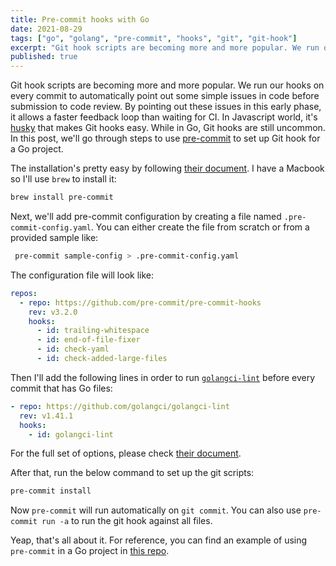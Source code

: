 ```yaml
---
title: Pre-commit hooks with Go
date: 2021-08-29
tags: ["go", "golang", "pre-commit", "hooks", "git", "git-hook"]
excerpt: "Git hook scripts are becoming more and more popular. We run our hooks on every commit to automatically point out some simple issues in code before submission to code review. By pointing out these issues in this early phase, it allows a faster feedback loop than waiting for CI."
published: true
---
```


Git hook scripts are becoming more and more popular. We run our hooks on every commit to automatically point out some simple issues in code before submission to code review. By pointing out these issues in this early phase, it allows a faster feedback loop than waiting for CI. In Javascript world, it's [husky](https://typicode.github.io/husky/#/) that makes Git hooks easy. While in Go, Git hooks are still uncommon. In this post, we'll go through steps to use [pre-commit](https://pre-commit.com/) to set up Git hook for a Go project.

The installation's pretty easy by following [their document](https://pre-commit.com/#install). I have a Macbook so I'll use `brew` to install it:

```bash
brew install pre-commit
```

Next, we'll add pre-commit configuration by creating a file named `.pre-commit-config.yaml`. You can either create the file from scratch or from a provided sample like:

```bash
 pre-commit sample-config > .pre-commit-config.yaml
```

The configuration file will look like:

```yaml
repos:
  - repo: https://github.com/pre-commit/pre-commit-hooks
    rev: v3.2.0
    hooks:
      - id: trailing-whitespace
      - id: end-of-file-fixer
      - id: check-yaml
      - id: check-added-large-files
```

Then I'll add the following lines in order to run [`golangci-lint`](https://golangci-lint.run/) before every commit that has Go files:

```yaml
- repo: https://github.com/golangci/golangci-lint
  rev: v1.41.1
  hooks:
    - id: golangci-lint
```

For the full set of options, please check [their document](https://pre-commit.com/#plugins).

After that, run the below command to set up the git scripts:

```bash
pre-commit install
```

Now `pre-commit` will run automatically on `git commit`. You can also use `pre-commit run -a` to run the git hook against all files.

Yeap, that's all about it. For reference, you can find an example of using `pre-commit` in a Go project in [this repo](https://github.com/bongnv/go-pre-commit-sample).
